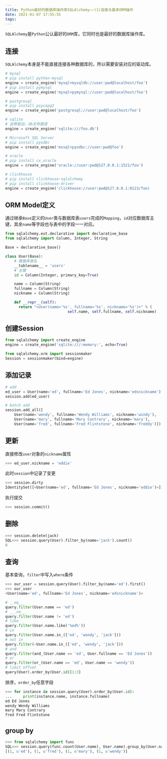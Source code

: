 ```yaml
---
title: Python最好的数据库操作库SQLAlchemy——(1)连接与基本ORM操作
date: 2021-01-07 17:55:55
tags:
---
```


`SQLAlchemy`是`Python`公认最好的`ORM`库，它同时也是最好的数据库操作库。

<!-- more -->

## 连接

`SQLAlchemy`本身是不能直接连接各种数据库的，所以需要安装对应的驱动库。


```python
# mysql
# pip install python-mysql
engine = create_engine('mysql+mysqldb://user:pwd@localhost/foo')
# pip install pymysql 
engine = create_engine('mysql+pymysql://user:pwd@localhost/foo')

# postgresql
# pip install psycopg2
engine = create_engine('postgresql://user:pwd@localhost/foo')

# sqlite
# 自带驱动，db文件路径
engine = create_engine('sqlite:///foo.db')

# Microsoft SQL Server
# pip install pyodbc
engine = create_engine('mssql+pyodbc://user:pwd@foo')

# oracle
# pip install cx_oracle
engine = create_engine('oracle://user:pwd@127.0.0.1:1521/foo')

# clickhouse
# pip install clickhouse-sqlalchemy
# pip install clickhouse-driver
engine = create_engine('clickhouse://user:pwd@127.0.0.1:8123/foo)

```


## ORM Model定义

通过继承`Base`定义的`User`类与数据库表`users`完成的`Mapping`，`id`对应数据库主键，其余`name`等字段也与表中的字段一一对应。

```python
from sqlalchemy.ext.declarative import declarative_base
from sqlalchemy import Column, Integer, String

Base = declarative_base()

class User(Base):
    # 数据库表名
    __tablename__ = 'users' 
    # 主键
    id = Column(Integer, primary_key=True)

    name = Column(String)
    fullname = Column(String)
    nickname = Column(String)

    def __repr__(self):
      return "<User(name='%s', fullname='%s', nickname='%s')>" % (
                            self.name, self.fullname, self.nickname)
```

## 创建Session

```python
from sqlalchemy import create_engine
engine = create_engine('sqlite:///:memory:', echo=True)

from sqlalchemy.orm import sessionmaker
Session = sessionmaker(bind=engine)
```

## 添加记录

```python
# add
ed_user = User(name='ed', fullname='Ed Jones', nickname='edsnickname')
session.add(ed_user)

# batch add 
session.add_all([
    User(name='wendy', fullname='Wendy Williams', nickname='windy'),
    User(name='mary', fullname='Mary Contrary', nickname='mary'),
    User(name='fred', fullname='Fred Flintstone', nickname='freddy')])
```

## 更新

直接修改`user`对象的`nickname`属性

```python
>>> ed_user.nickname = 'eddie'
```

此时`session`中记录了变更

```python
>>> session.dirty
IdentitySet([<User(name='ed', fullname='Ed Jones', nickname='eddie')>])
```

执行提交

```python
>>> session.commit()
```

## 删除

```python
>>> session.delete(jack)
SQL>>> session.query(User).filter_by(name='jack').count()
0
```


## 查询

基本查询，`filter`中写入`where`条件

```python
>>> our_user = session.query(User).filter_by(name='ed').first() 
>>> our_user
<User(name='ed', fullname='Ed Jones', nickname='edsnickname')>

# __eq__
query.filter(User.name == 'ed')
# ___ne__
query.filter(User.name != 'ed')
# like
query.filter(User.name.like('%ed%'))
# in
query.filter(User.name.in_(['ed', 'wendy', 'jack']))
# not in
query.filter(~User.name.in_(['ed', 'wendy', 'jack']))
# and
query.filter(and_(User.name == 'ed', User.fullname == 'Ed Jones'))
# or
query.filter(or_(User.name == 'ed', User.name == 'wendy'))
# limit offset
query(User).order_by(User.id)[1:3]
```

排序，`order_by`任意字段

```python
>>> for instance in session.query(User).order_by(User.id):
...     print(instance.name, instance.fullname)
ed Ed Jones
wendy Wendy Williams
mary Mary Contrary
fred Fred Flintstone
```


## group by

```python
>>> from sqlalchemy import func
SQL>>> session.query(func.count(User.name), User.name).group_by(User.name).all()
[(1, u'ed'), (1, u'fred'), (1, u'mary'), (1, u'wendy')]
```
